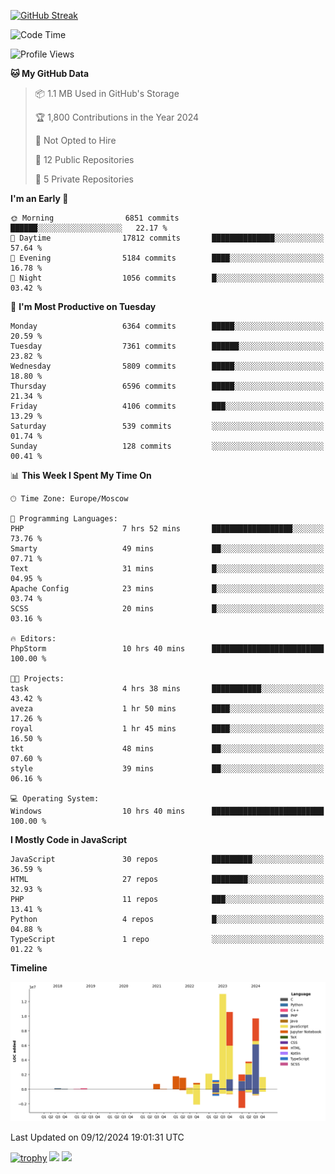 [![GitHub Streak](https://github-readme-streak-stats.herokuapp.com/?user=yogik10)](https://git.io/streak-stats)
<!--START_SECTION:waka-->
![Code Time](http://img.shields.io/badge/Code%20Time-1%2C031%20hrs%2032%20mins-blue)

![Profile Views](http://img.shields.io/badge/Profile%20Views-0-blue)

**🐱 My GitHub Data** 

> 📦 1.1 MB Used in GitHub's Storage 
 > 
> 🏆 1,800 Contributions in the Year 2024
 > 
> 🚫 Not Opted to Hire
 > 
> 📜 12 Public Repositories 
 > 
> 🔑 5 Private Repositories 
 > 
**I'm an Early 🐤** 

```text
🌞 Morning                6851 commits        ██████░░░░░░░░░░░░░░░░░░░   22.17 % 
🌆 Daytime                17812 commits       ██████████████░░░░░░░░░░░   57.64 % 
🌃 Evening                5184 commits        ████░░░░░░░░░░░░░░░░░░░░░   16.78 % 
🌙 Night                  1056 commits        █░░░░░░░░░░░░░░░░░░░░░░░░   03.42 % 
```
📅 **I'm Most Productive on Tuesday** 

```text
Monday                   6364 commits        █████░░░░░░░░░░░░░░░░░░░░   20.59 % 
Tuesday                  7361 commits        ██████░░░░░░░░░░░░░░░░░░░   23.82 % 
Wednesday                5809 commits        █████░░░░░░░░░░░░░░░░░░░░   18.80 % 
Thursday                 6596 commits        █████░░░░░░░░░░░░░░░░░░░░   21.34 % 
Friday                   4106 commits        ███░░░░░░░░░░░░░░░░░░░░░░   13.29 % 
Saturday                 539 commits         ░░░░░░░░░░░░░░░░░░░░░░░░░   01.74 % 
Sunday                   128 commits         ░░░░░░░░░░░░░░░░░░░░░░░░░   00.41 % 
```


📊 **This Week I Spent My Time On** 

```text
🕑︎ Time Zone: Europe/Moscow

💬 Programming Languages: 
PHP                      7 hrs 52 mins       ██████████████████░░░░░░░   73.76 % 
Smarty                   49 mins             ██░░░░░░░░░░░░░░░░░░░░░░░   07.71 % 
Text                     31 mins             █░░░░░░░░░░░░░░░░░░░░░░░░   04.95 % 
Apache Config            23 mins             █░░░░░░░░░░░░░░░░░░░░░░░░   03.74 % 
SCSS                     20 mins             █░░░░░░░░░░░░░░░░░░░░░░░░   03.16 % 

🔥 Editors: 
PhpStorm                 10 hrs 40 mins      █████████████████████████   100.00 % 

🐱‍💻 Projects: 
task                     4 hrs 38 mins       ███████████░░░░░░░░░░░░░░   43.42 % 
aveza                    1 hr 50 mins        ████░░░░░░░░░░░░░░░░░░░░░   17.26 % 
royal                    1 hr 45 mins        ████░░░░░░░░░░░░░░░░░░░░░   16.50 % 
tkt                      48 mins             ██░░░░░░░░░░░░░░░░░░░░░░░   07.60 % 
style                    39 mins             ██░░░░░░░░░░░░░░░░░░░░░░░   06.16 % 

💻 Operating System: 
Windows                  10 hrs 40 mins      █████████████████████████   100.00 % 
```

**I Mostly Code in JavaScript** 

```text
JavaScript               30 repos            █████████░░░░░░░░░░░░░░░░   36.59 % 
HTML                     27 repos            ████████░░░░░░░░░░░░░░░░░   32.93 % 
PHP                      11 repos            ███░░░░░░░░░░░░░░░░░░░░░░   13.41 % 
Python                   4 repos             █░░░░░░░░░░░░░░░░░░░░░░░░   04.88 % 
TypeScript               1 repo              ░░░░░░░░░░░░░░░░░░░░░░░░░   01.22 % 
```



**Timeline**

![Lines of Code chart](https://raw.githubusercontent.com/Yogik10/Yogik10/main/assets/bar_graph.png)


 Last Updated on 09/12/2024 19:01:31 UTC
<!--END_SECTION:waka-->
[![trophy](https://github-profile-trophy.vercel.app/?username=yogik10)](https://github.com/ryo-ma/github-profile-trophy)
![](https://github-profile-summary-cards.vercel.app/api/cards/profile-details?username=yogik10&theme=solarized_dark)
![](https://github-profile-summary-cards.vercel.app/api/cards/most-commit-language?username=yogik10&theme=solarized_dark)


